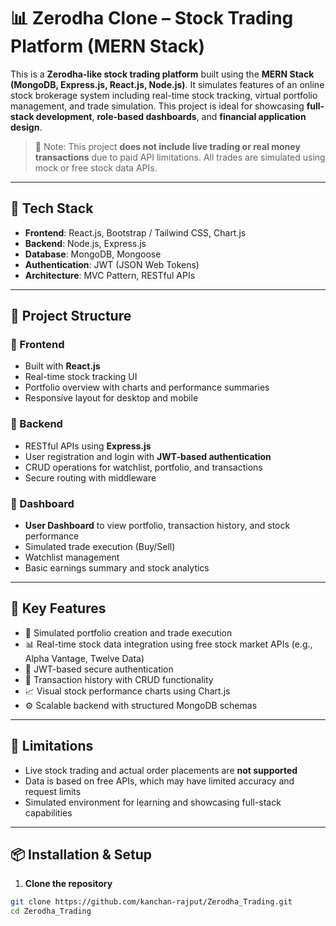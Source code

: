 # 📊 Zerodha Clone – Stock Trading Platform (MERN Stack)

This is a **Zerodha-like stock trading platform** built using the **MERN Stack (MongoDB, Express.js, React.js, Node.js)**. It simulates features of an online stock brokerage system including real-time stock tracking, virtual portfolio management, and trade simulation. This project is ideal for showcasing **full-stack development**, **role-based dashboards**, and **financial application design**.

> 🚫 Note: This project **does not include live trading or real money transactions** due to paid API limitations. All trades are simulated using mock or free stock data APIs.

---

## 🔧 Tech Stack

- **Frontend**: React.js, Bootstrap / Tailwind CSS, Chart.js
- **Backend**: Node.js, Express.js
- **Database**: MongoDB, Mongoose
- **Authentication**: JWT (JSON Web Tokens)
- **Architecture**: MVC Pattern, RESTful APIs

---

## 🧩 Project Structure

### 🔹 Frontend
- Built with **React.js**
- Real-time stock tracking UI
- Portfolio overview with charts and performance summaries
- Responsive layout for desktop and mobile

### 🔹 Backend
- RESTful APIs using **Express.js**
- User registration and login with **JWT-based authentication**
- CRUD operations for watchlist, portfolio, and transactions
- Secure routing with middleware

### 🔹 Dashboard
- **User Dashboard** to view portfolio, transaction history, and stock performance
- Simulated trade execution (Buy/Sell)
- Watchlist management
- Basic earnings summary and stock analytics

---

## 🔐 Key Features

- 💼 Simulated portfolio creation and trade execution
- 📊 Real-time stock data integration using free stock market APIs (e.g., Alpha Vantage, Twelve Data)
- 🔐 JWT-based secure authentication
- 🧾 Transaction history with CRUD functionality
- 📈 Visual stock performance charts using Chart.js
- ⚙️ Scalable backend with structured MongoDB schemas

---

## 🚫 Limitations

- Live stock trading and actual order placements are **not supported**
- Data is based on free APIs, which may have limited accuracy and request limits
- Simulated environment for learning and showcasing full-stack capabilities

---

## 📦 Installation & Setup

1. **Clone the repository**
```bash
git clone https://github.com/kanchan-rajput/Zerodha_Trading.git
cd Zerodha_Trading
